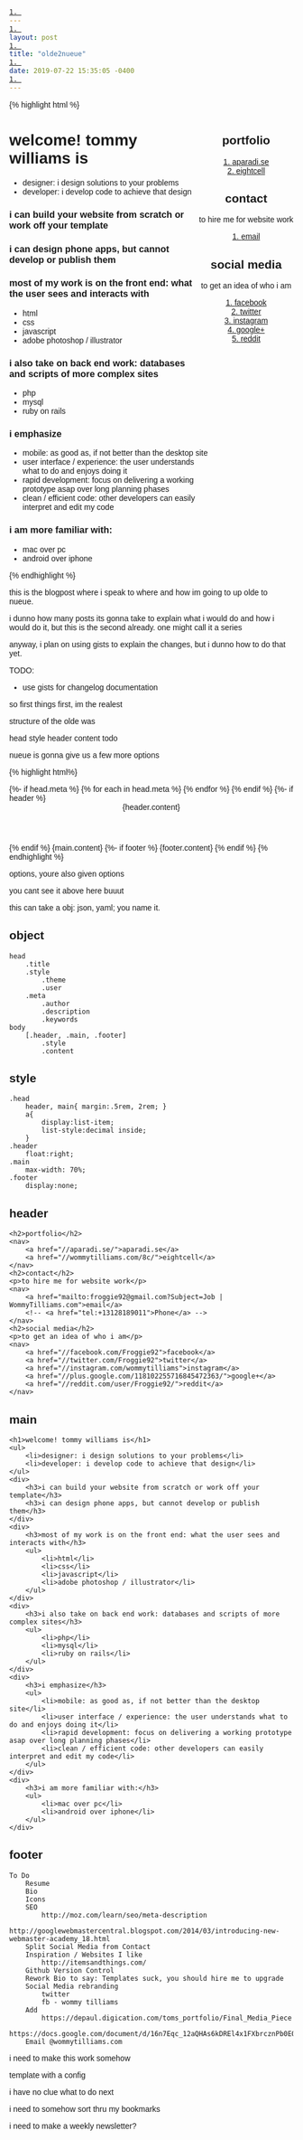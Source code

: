 ```yaml
---
layout: post
title: "olde2nueue"
date: 2019-07-22 15:35:05 -0400
---
```


{% highlight html %}
<!DOCTYPE html>
<html lang="en">
	<head>
		<meta charset="UTF-8" />
		<meta name="viewport" content="width=device-width, inital-scale=1" />
		<meta http-equiv="x-ua-compatible" content="ie=edge">
		<title>Tommy Williams</title>
		<style type="text/css">
			header, main{ margin:.5rem, 2rem; }
			a{
				display:list-item;
				list-style:decimal inside;
			}
		</style>
		<meta name="author" content="Tommy Williams, Wommy Tilliams">
		<meta name="description" content="Tommy Williams's Website - Website Design / Development">
		<meta name="keywords" content="Tommy, Williams, Wommy, Tilliams, Website, Websites, Design, Develop, Development, Make, Create">
	</head>
	<body style='margin:0;font-family:sans-serif;'>
		<header style='float:right;'>
			<h2>portfolio</h2>
			<nav>
				<a href="//aparadi.se/">aparadi.se</a>
				<a href="//wommytilliams.com/8c/">eightcell</a>
			</nav>
			<h2>contact</h2>
			<p>to hire me for website work</p>
			<nav>
				<a href="mailto:froggie92@gmail.com?Subject=Job | WommyTilliams.com">email</a>
				<!-- <a href="tel:+13128189011">Phone</a> -->
			</nav>
			<h2>social media</h2>
			<p>to get an idea of who i am</p>
			<nav>
				<a href="//facebook.com/Froggie92">facebook</a>
				<a href="//twitter.com/Froggie92">twitter</a>
				<a href="//instagram.com/wommytilliams">instagram</a>
				<a href="//plus.google.com/118102255716845472363/">google+</a>
				<a href="//reddit.com/user/Froggie92/">reddit</a>
			</nav>
		</header>
		<main style='max-width: 70%;'>
			<h1>welcome! tommy williams is</h1>
			<ul>
				<li>designer: i design solutions to your problems</li>
				<li>developer: i develop code to achieve that design</li>
			</ul>
			<div>
				<h3>i can build your website from scratch or work off your template</h3>
				<h3>i can design phone apps, but cannot develop or publish them</h3>
			</div>
			<div>
				<h3>most of my work is on the front end: what the user sees and interacts with</h3>
				<ul>
					<li>html</li>
					<li>css</li>
					<li>javascript</li>
					<li>adobe photoshop / illustrator</li>
				</ul>
			</div>
			<div>
				<h3>i also take on back end work: databases and scripts of more complex sites</h3>
				<ul>
					<li>php</li>
					<li>mysql</li>
					<li>ruby on rails</li>
				</ul>
			</div>
			<div>
				<h3>i emphasize</h3>
				<ul>
					<li>mobile: as good as, if not better than the desktop site</li>
					<li>user interface / experience: the user understands what to do and enjoys doing it</li>
					<li>rapid development: focus on delivering a working prototype asap over long planning phases</li>
					<li>clean / efficient code: other developers can easily interpret and edit my code</li>
				</ul>
			</div>
			<div>
				<h3>i am more familiar with:</h3>
				<ul>
					<li>mac over pc</li>
					<li>android over iphone</li>
				</ul>
			</div>
		</main>
		<footer style='display:none;'>
			To Do
				Resume
				Bio
				Icons
				SEO
					http://moz.com/learn/seo/meta-description
					http://googlewebmastercentral.blogspot.com/2014/03/introducing-new-webmaster-academy_18.html
				Split Social Media from Contact
				Inspiration / Websites I like
					http://itemsandthings.com/
				Github Version Control
				Rework Bio to say: Templates suck, you should hire me to upgrade
				Social Media rebranding
					twitter
					fb - wommy tilliams
				Add
					https://depaul.digication.com/toms_portfolio/Final_Media_Piece
					https://docs.google.com/document/d/16n7Eqc_12aQHAs6kDREl4x1FXbrcznPb0EQKfNwfpac/edit
				Email @wommytilliams.com
		</footer>
	</body>
</html>
{% endhighlight %}

this is the blogpost where i speak to where and how im going to up olde to nueue.

i dunno how many posts its gonna take to explain what i would do and how i would do it, but this is the second already. one might call it a series

anyway, i plan on using gists to explain the changes, but i dunno how to do that yet.

TODO:
- use gists for changelog documentation

so first things first, im the realest

structure of the olde was 

head
	style
header
content
todo

nueue is gonna give us a few more options

{% highlight html%}
<!DOCTYPE html>
<html lang="en">
	<head>
		<meta charset="UTF-8">
		<meta name="viewport" content="width=device-width, inital-scale=1">
		<meta http-equiv="x-ua-compatible" content="ie=edge">
		<title>{head.title}</title>
		<style type="text/css">
			{head.style.theme}
			{head.style.user}
		</style>
		{%- if head.meta %}
		{% for each in head.meta %}
		<meta name="{each}" content="head.meta.{each}">
		{% endfor %}
		{% endif %}
	</head>
	<body style='margin:0;font-family:sans-serif;'>
		{%- if header %}
		<header {% if header.style %} style='{header.style}'{% endif %}>
			{header.content}
		</header>
		{% endif %}
		<main{% if main.style %} style='{main.style}'{% endif %}>
			{main.content}
		</main>
		{%- if footer %}
		<footer{% if footer.style %} style='{footer.style}'{% endif %}>
			{footer.content}
		</footer>
		{% endif %}
	</body>
</html>
{% endhighlight %}

options, youre also given options

you cant see it above here buuut

this can take a obj: json, yaml; you name it. 

## object 

```
head
	.title
	.style
		.theme
		.user
	.meta
		.author
		.description
		.keywords
body
	[.header, .main, .footer]
		.style
		.content
```

## style
```
.head
	header, main{ margin:.5rem, 2rem; }
	a{
		display:list-item;
		list-style:decimal inside;
	}
.header
	float:right;
.main
	max-width: 70%;
.footer
	display:none;
```

## header

```
<h2>portfolio</h2>
<nav>
	<a href="//aparadi.se/">aparadi.se</a>
	<a href="//wommytilliams.com/8c/">eightcell</a>
</nav>
<h2>contact</h2>
<p>to hire me for website work</p>
<nav>
	<a href="mailto:froggie92@gmail.com?Subject=Job | WommyTilliams.com">email</a>
	<!-- <a href="tel:+13128189011">Phone</a> -->
</nav>
<h2>social media</h2>
<p>to get an idea of who i am</p>
<nav>
	<a href="//facebook.com/Froggie92">facebook</a>
	<a href="//twitter.com/Froggie92">twitter</a>
	<a href="//instagram.com/wommytilliams">instagram</a>
	<a href="//plus.google.com/118102255716845472363/">google+</a>
	<a href="//reddit.com/user/Froggie92/">reddit</a>
</nav>
```

## main

```
<h1>welcome! tommy williams is</h1>
<ul>
	<li>designer: i design solutions to your problems</li>
	<li>developer: i develop code to achieve that design</li>
</ul>
<div>
	<h3>i can build your website from scratch or work off your template</h3>
	<h3>i can design phone apps, but cannot develop or publish them</h3>
</div>
<div>
	<h3>most of my work is on the front end: what the user sees and interacts with</h3>
	<ul>
		<li>html</li>
		<li>css</li>
		<li>javascript</li>
		<li>adobe photoshop / illustrator</li>
	</ul>
</div>
<div>
	<h3>i also take on back end work: databases and scripts of more complex sites</h3>
	<ul>
		<li>php</li>
		<li>mysql</li>
		<li>ruby on rails</li>
	</ul>
</div>
<div>
	<h3>i emphasize</h3>
	<ul>
		<li>mobile: as good as, if not better than the desktop site</li>
		<li>user interface / experience: the user understands what to do and enjoys doing it</li>
		<li>rapid development: focus on delivering a working prototype asap over long planning phases</li>
		<li>clean / efficient code: other developers can easily interpret and edit my code</li>
	</ul>
</div>
<div>
	<h3>i am more familiar with:</h3>
	<ul>
		<li>mac over pc</li>
		<li>android over iphone</li>
	</ul>
</div>
```

## footer

```
To Do
	Resume
	Bio
	Icons
	SEO
		http://moz.com/learn/seo/meta-description
		http://googlewebmastercentral.blogspot.com/2014/03/introducing-new-webmaster-academy_18.html
	Split Social Media from Contact
	Inspiration / Websites I like
		http://itemsandthings.com/
	Github Version Control
	Rework Bio to say: Templates suck, you should hire me to upgrade
	Social Media rebranding
		twitter
		fb - wommy tilliams
	Add
		https://depaul.digication.com/toms_portfolio/Final_Media_Piece
		https://docs.google.com/document/d/16n7Eqc_12aQHAs6kDREl4x1FXbrcznPb0EQKfNwfpac/edit
	Email @wommytilliams.com
```

i need to make this work somehow

template with a config

i have no clue what to do next

i need to somehow sort thru my bookmarks

i need to make a weekly newsletter?
